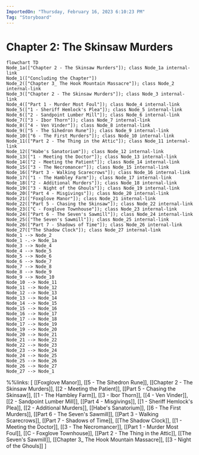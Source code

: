 ```yaml
---
ImportedOn: "Thursday, February 16, 2023 6:10:23 PM"
Tag: "Storyboard"
---
```

# Chapter 2: The Skinsaw Murders
```mermaid
flowchart TD
Node_1a(["Chapter 2 - The Skinsaw Murders"]); class Node_1a internal-link
Node_1(["Concluding the Chapter"])
Node_2(["Chapter 3_ The Hook Mountain Massacre"]); class Node_2 internal-link
Node_3(["Chapter 2 - The Skinsaw Murders"]); class Node_3 internal-link
Node_4(["Part 1 - Murder Most Foul"]); class Node_4 internal-link
Node_5(["1 - Sheriff Hemlock's Plea"]); class Node_5 internal-link
Node_6(["2 - Sandpoint Lumber Mill"]); class Node_6 internal-link
Node_7(["3 - Ibor Thorn"]); class Node_7 internal-link
Node_8(["4 - Ven Vinder"]); class Node_8 internal-link
Node_9(["5 - The Sihedron Rune"]); class Node_9 internal-link
Node_10(["6 - The First Murders"]); class Node_10 internal-link
Node_11(["Part 2 - The Thing in the Attic"]); class Node_11 internal-link
Node_12(["Habe's Sanatorium"]); class Node_12 internal-link
Node_13(["1 - Meeting the Doctor"]); class Node_13 internal-link
Node_14(["2 - Meeting the Patient"]); class Node_14 internal-link
Node_15(["3 - The Necromancer"]); class Node_15 internal-link
Node_16(["Part 3 - Walking Scarecrows"]); class Node_16 internal-link
Node_17(["1 - The Hambley Farm"]); class Node_17 internal-link
Node_18(["2 - Additional Murders"]); class Node_18 internal-link
Node_19(["3 - Night of the Ghouls"]); class Node_19 internal-link
Node_20(["Part 4 - Misgivings"]); class Node_20 internal-link
Node_21(["Foxglove Manor"]); class Node_21 internal-link
Node_22(["Part 5 - Chasing the Skinsaw"]); class Node_22 internal-link
Node_23(["C - Foxglove Townhouse"]); class Node_23 internal-link
Node_24(["Part 6 - The Seven's Sawmill"]); class Node_24 internal-link
Node_25(["The Seven's Sawmill"]); class Node_25 internal-link
Node_26(["Part 7 - Shadows of Time"]); class Node_26 internal-link
Node_27(["The Shadow Clock"]); class Node_27 internal-link
Node_1 --> Node_2
Node_1 -.-> Node_1a
Node_3 --> Node_4
Node_4 --> Node_5
Node_5 --> Node_6
Node_6 --> Node_7
Node_7 --> Node_8
Node_8 --> Node_9
Node_9 --> Node_10
Node_10 --> Node_11
Node_11 --> Node_12
Node_12 --> Node_13
Node_13 --> Node_14
Node_14 --> Node_15
Node_15 --> Node_16
Node_16 --> Node_17
Node_17 --> Node_18
Node_17 --> Node_19
Node_19 --> Node_20
Node_20 --> Node_21
Node_21 --> Node_22
Node_22 --> Node_23
Node_23 --> Node_24
Node_24 --> Node_25
Node_25 --> Node_26
Node_26 --> Node_27
Node_27 --> Node_1
```
%%links: [ [[Foxglove Manor]], [[5 - The Sihedron Rune]], [[Chapter 2 - The Skinsaw Murders]], [[2 - Meeting the Patient]], [[Part 5 - Chasing the Skinsaw]], [[1 - The Hambley Farm]], [[3 - Ibor Thorn]], [[4 - Ven Vinder]], [[2 - Sandpoint Lumber Mill]], [[Part 4 - Misgivings]], [[1 - Sheriff Hemlock's Plea]], [[2 - Additional Murders]], [[Habe's Sanatorium]], [[6 - The First Murders]], [[Part 6 - The Seven's Sawmill]], [[Part 3 - Walking Scarecrows]], [[Part 7 - Shadows of Time]], [[The Shadow Clock]], [[1 - Meeting the Doctor]], [[3 - The Necromancer]], [[Part 1 - Murder Most Foul]], [[C - Foxglove Townhouse]], [[Part 2 - The Thing in the Attic]], [[The Seven's Sawmill]], [[Chapter 3_ The Hook Mountain Massacre]], [[3 - Night of the Ghouls]] ]
